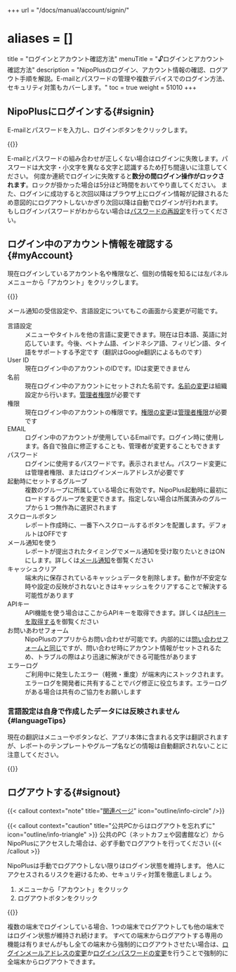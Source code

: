 +++
url = "/docs/manual/account/signin/"
# aliases = []
title = "ログインとアカウント確認方法"
menuTitle = "🔓ログインとアカウント確認方法"
description = "NipoPlusのログイン、アカウント情報の確認、ログアウト手順を解説。E-mailとパスワードの管理や複数デバイスでのログイン方法、セキュリティ対策もカバーします。"
toc = true
weight = 51010
+++

## NipoPlusにログインする{#signin}

E-mailとパスワードを入力し、ログインボタンをクリックします。

{{<icatch filename="img/signin" msg="E-mailとパスワードを入力してログインします">}}

E-mailとパスワードの組み合わせが正しくない場合はログインに失敗します。パスワードは大文字・小文字を異なる文字と認識するため打ち間違いに注意してください。
何度か連続でログインに失敗すると**数分の間ログイン操作がロックされます**。ロックが掛かった場合は5分ほど時間をおいてやり直してください。
また、ログインに成功すると次回以降はブラウザ上にログイン情報が記録されるため意図的にログアウトしないかぎり次回以降は自動でログインが行われます。
もしログインパスワードがわからない場合は[パスワードの再設定](/docs/manual/account/email/#password)を行ってください。

## ログイン中のアカウント情報を確認する{#myAccount}

現在ログインしているアカウント名や権限など、個別の情報を知るには左パネルメニューから「アカウント」をクリックします。

{{<icatch filename="img/account" msg="左メニューから「アカウント」をクリックしてログインE-mailや権限を確認できます">}}

メール通知の受信設定や、言語設定についてもこの画面から変更が可能です。

<dl class="basic">
<dt>言語設定</dt>
<dd>メニューやタイトルを他の言語に変更できます。現在は日本語、英語に対応しています。今後、ベトナム語、インドネシア語、フィリピン語、タイ語をサポートする予定です（翻訳はGoogle翻訳によるものです）</dd>
<dt>User ID</dt>
<dd>現在ログイン中のアカウントのIDです。IDは変更できません</dd>
<dt>名前</dt>
<dd>現在ログイン中のアカウントにセットされた名前です。<a href="/docs/setup/staff-global/manage/#change_staff_data">名前の変更</a>は組織設定から行います。<a href="/docs/setup/staff-global/rank/">管理者権限</a>が必要です</dd>
<dt>権限</dt>
<dd>現在ログイン中のアカウントの権限です。<a href="/docs/setup/staff-global/manage/#change_staff_data">権限の変更</a>は<a href="/docs/setup/staff-global/rank/">管理者権限</a>が必要です</dd>
<dt>EMAIL</dt>
<dd>ログイン中のアカウントが使用しているEmailです。ログイン時に使用します。各自で独自に修正することも、管理者が変更することもできます</dd>
<dt>パスワード</dt>
<dd>ログインに使用するパスワードです。表示されません。パスワード変更には管理者権限、またはログインメールアドレスが必要です</dd>
<dt>起動時にセットするグループ</dt>
<dd>複数のグループに所属している場合に有効です。NipoPlus起動時に最初にロードするグループを変更できます。指定しない場合は所属済みのグループから１つ無作為に選択されます</dd>
<dt>スクロールボタン</dt>
<dd>レポート作成時に、一番下へスクロールするボタンを配置します。デフォルトはOFFです</dd>
<dt>メール通知を使う</dt>
<dd>レポートが提出されたタイミングでメール通知を受け取りたいときはONにします。詳しくは<a href="/docs/manual/utils/notice/#email">メール通知</a>を御覧ください</dd>
<dt>キャッシュクリア</dt>
<dd>端末内に保存されているキャッシュデータを削除します。動作が不安定な時や設定の反映がされないときはキャッシュをクリアすることで解決する可能性があります</dd>
<dt>APIキー</dt>
<dd>API機能を使う場合はここからAPIキーを取得できます。詳しくは<a href="/docs/manual/api/key/">APIキーを取得する</a>を御覧ください</dd>
<dt>お問いあわせフォーム</dt>
<dd>NipoPlusのアプリからお問い合わせが可能です。内部的には<a href="/others/inquery/">問い合わせフォームと同じ</a>ですが、問い合わせ時にアカウント情報がセットされるため、トラブルの際はより迅速に解決ができる可能性があります</dd>
<dt>エラーログ</dt>
<dd>ご利用中に発生したエラー（軽微・重度）が端末内にストックされます。エラーログを開発者に共有することでバグ修正に役立ちます。エラーログがある場合は共有のご協力をお願いします</dd>
</dl>

### 言語設定は自身で作成したデータには反映されません{#languageTips}

現在の翻訳はメニューやボタンなど、アプリ本体に含まれる文字は翻訳されますが、レポートのテンプレートやグループ名などの情報は自動翻訳されないことに注意してください。

{{<icatch filename="img/i18n" msg="ボタンやメニューは翻訳されますが自作の項目は翻訳されません">}}

## ログアウトする{#signout}

{{< callout context="note" title="[関連ページ](/reverse-lookup/account/signout)" icon="outline/info-circle" />}}

{{< callout context="caution" title="公共PCからはログアウトを忘れずに" icon="outline/info-triangle" >}}
公共のPC（ネットカフェや図書館など）からNipoPlusにアクセスした場合は、必ず手動でログアウトを行ってください
{{< /callout >}}

NipoPlusは手動でログアウトしない限りはログイン状態を維持します。
他人にアクセスされるリスクを避けるため、セキュリティ対策を徹底しましょう。

1. メニューから「アカウント」をクリック
2. ログアウトボタンをクリック

{{<icatch filename="img/signout" msg="ログアウトするにはアカウント＞ログアウトの順にクリック!" alice="here">}}

複数の端末でログインしている場合、1つの端末でログアウトしても他の端末ではログイン状態が維持され続けます。
すべての端末からログアウトする専用の機能は有りませんがもし全ての端末から強制的にログアウトさせたい場合は、[ログインメールアドレスの変更](/docs/manual/account/email/)か[ログインパスワードの変更](/docs/manual/account/email/#password)を行うことで強制的に全端末からログアウトできます。
